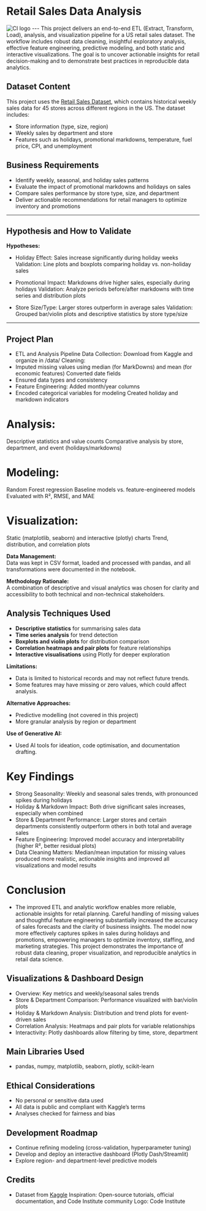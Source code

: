 
# Retail Sales Data Analysis
<img alt="CI logo" src="https://codeinstitute.s3.amazonaws.com/fullstack/ci_logo_small.png">
---
This project delivers an end-to-end ETL (Extract, Transform, Load), analysis, and visualization pipeline for a US retail sales dataset. The workflow includes robust data cleaning, insightful exploratory analysis, effective feature engineering, predictive modeling, and both static and interactive visualizations. The goal is to uncover actionable insights for retail decision-making and to demonstrate best practices in reproducible data analytics.

## Dataset Content

This project uses the [Retail Sales Dataset](https://www.kaggle.com/datasets/manjeetsingh/retaildataset), which contains historical weekly sales data for 45 stores across different regions in the US. The dataset includes:
- Store information (type, size, region)
- Weekly sales by department and store
- Features such as holidays, promotional markdowns, temperature, fuel price, CPI, and unemployment

## Business Requirements

- Identify weekly, seasonal, and holiday sales patterns
- Evaluate the impact of promotional markdowns and holidays on sales
- Compare sales performance by store type, size, and department
- Deliver actionable recommendations for retail managers to optimize inventory and promotions
---

## Hypothesis and How to Validate

**Hypotheses:**
- Holiday Effect: Sales increase significantly during holiday weeks
Validation: Line plots and boxplots comparing holiday vs. non-holiday sales

- Promotional Impact: Markdowns drive higher sales, especially during holidays
Validation: Analyze periods before/after markdowns with time series and distribution plots

- Store Size/Type: Larger stores outperform in average sales
Validation: Grouped bar/violin plots and descriptive statistics by store type/size
---

## Project Plan
- ETL and Analysis Pipeline
Data Collection: Download from Kaggle and organize in /data/
Cleaning:
- Imputed missing values using median (for MarkDowns) and mean (for economic features)
Converted date fields
- Ensured data types and consistency
- Feature Engineering:
Added month/year columns
- Encoded categorical variables for modeling
Created holiday and markdown indicators
# Analysis:
Descriptive statistics and value counts
Comparative analysis by store, department, and event (holidays/markdowns)
# Modeling:
Random Forest regression
Baseline models vs. feature-engineered models
Evaluated with R², RMSE, and MAE
# Visualization:
Static (matplotlib, seaborn) and interactive (plotly) charts
Trend, distribution, and correlation plots

**Data Management:**  
Data was kept in CSV format, loaded and processed with pandas, and all transformations were documented in the notebook.

**Methodology Rationale:**  
A combination of descriptive and visual analytics was chosen for clarity and accessibility to both technical and non-technical stakeholders.
## Analysis Techniques Used

- **Descriptive statistics** for summarising sales data
- **Time series analysis** for trend detection
- **Boxplots and violin plots** for distribution comparison
- **Correlation heatmaps and pair plots** for feature relationships
- **Interactive visualisations** using Plotly for deeper exploration

**Limitations:**  
- Data is limited to historical records and may not reflect future trends.
- Some features may have missing or zero values, which could affect analysis.

**Alternative Approaches:**  
- Predictive modelling (not covered in this project)
- More granular analysis by region or department

**Use of Generative AI:**  
- Used AI tools for ideation, code optimisation, and documentation drafting.

# Key Findings
- Strong Seasonality: Weekly and seasonal sales trends, with pronounced spikes during holidays
- Holiday & Markdown Impact: Both drive significant sales increases, especially when combined
- Store & Department Performance: Larger stores and certain departments consistently outperform others in both total and average sales
- Feature Engineering: Improved model accuracy and interpretability (higher R², better residual plots)
- Data Cleaning Matters: Median/mean imputation for missing values produced more realistic, actionable insights and improved all visualizations and model results
# Conclusion
- The improved ETL and analytic workflow enables more reliable, actionable insights for retail planning. Careful handling of missing values and thoughtful feature engineering substantially increased the accuracy of sales forecasts and the clarity of business insights. The model now more effectively captures spikes in sales during holidays and promotions, empowering managers to optimize inventory, staffing, and marketing strategies. This project demonstrates the importance of robust data cleaning, proper visualization, and reproducible analytics in retail data science.
## Visualizations & Dashboard Design
- Overview: Key metrics and weekly/seasonal sales trends
- Store & Department Comparison: Performance visualized with bar/violin plots
- Holiday & Markdown Analysis: Distribution and trend plots for event-driven sales
- Correlation Analysis: Heatmaps and pair plots for variable relationships
- Interactivity: Plotly dashboards allow filtering by time, store, department
## Main Libraries Used
- pandas, numpy, matplotlib, seaborn, plotly, scikit-learn
## Ethical Considerations
- No personal or sensitive data used
- All data is public and compliant with Kaggle’s terms
-  Analyses checked for fairness and bias
## Development Roadmap
- Continue refining modeling (cross-validation, hyperparameter tuning)
- Develop and deploy an interactive dashboard (Plotly Dash/Streamlit)
- Explore region- and department-level predictive models

## Credits
- Dataset from [Kaggle](https://www.kaggle.com/datasets/manjeetsingh/retaildataset)
Inspiration: Open-source tutorials, official documentation, and Code Institute community
Logo: Code Institute
